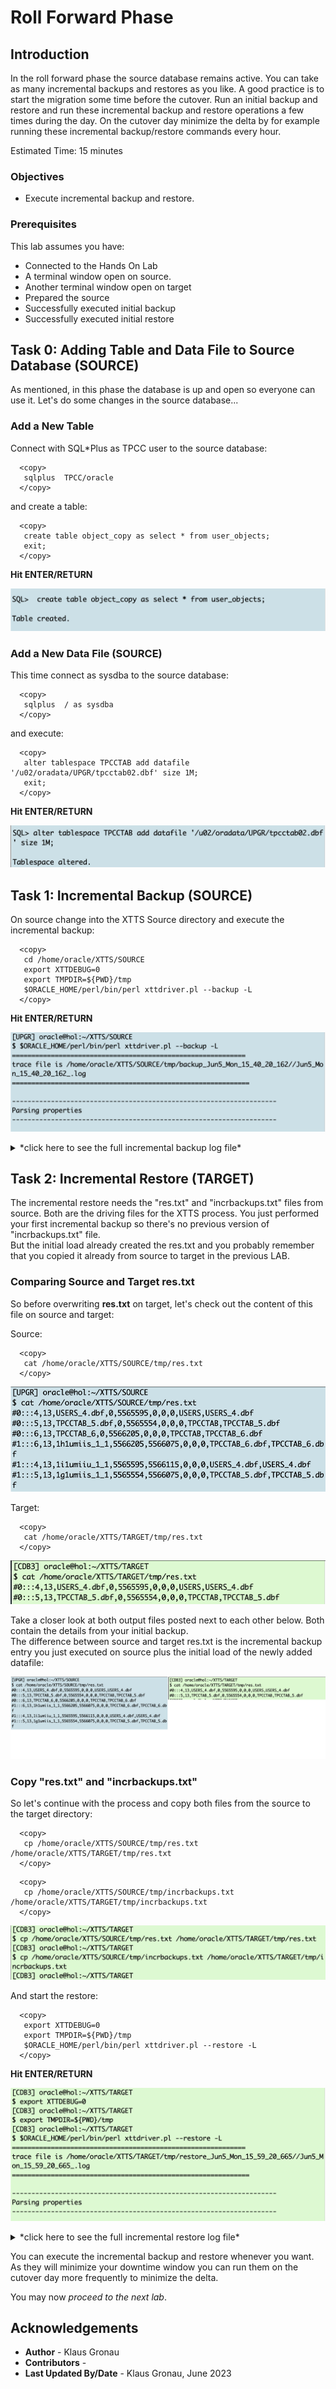 # Roll Forward Phase  

## Introduction

In the roll forward phase the source database remains active. You can take as many incremental backups and restores as you like. 
A good practice is to start the migration some time before the cutover. Run an initial backup and restore and run these incremental backup and restore operations a few times during the day. On the cutover day minimize the delta by for example running these incremental backup/restore commands every hour.

Estimated Time: 15 minutes

### Objectives

- Execute incremental backup and restore.


### Prerequisites

This lab assumes you have:

- Connected to the Hands On Lab
- A terminal window open on source.
- Another terminal window open on target
- Prepared the source
- Successfully executed initial backup
- Successfully executed initial restore

## Task 0: Adding Table and Data File to Source Database (__SOURCE__)
As mentioned, in this phase the database is up and open so everyone can use it. Let's do some changes in the source database... 

### Add a New Table
Connect with SQL*Plus as TPCC user to the source database:
  ```
    <copy>
     sqlplus  TPCC/oracle
    </copy>
  ```
and create a table:
  ```
    <copy>
     create table object_copy as select * from user_objects;
     exit;
    </copy>
  ```
__Hit ENTER/RETURN__

![creating a new table in TPCC acount](./images/cre-oject-copy.png " ")

### Add a New Data File (__SOURCE__)
This time connect as sysdba to the source database:
  ```
    <copy>
     sqlplus  / as sysdba 
    </copy>
  ```
and execute:
  ```
    <copy>
     alter tablespace TPCCTAB add datafile '/u02/oradata/UPGR/tpcctab02.dbf' size 1M;
     exit;
    </copy>
  ```
__Hit ENTER/RETURN__

![adding new datafile to TBS TPCCTAB](./images/add-datafile-tbs.png " ")


## Task 1: Incremental Backup (__SOURCE__)
On source change into the XTTS Source directory and execute the incremental backup:

  ```
    <copy>
     cd /home/oracle/XTTS/SOURCE
     export XTTDEBUG=0
     export TMPDIR=${PWD}/tmp
     $ORACLE_HOME/perl/bin/perl xttdriver.pl --backup -L
    </copy>
  ```
__Hit ENTER/RETURN__

![starting incremental backup](./images/incremental-backup.png " ")

<details>
 <summary>*click here to see the full incremental backup log file*</summary>

  ``` text
    [UPGR] oracle@hol:~/XTTS/SOURCE
    $ $ORACLE_HOME/perl/bin/perl xttdriver.pl --backup -L
    ============================================================
    trace file is /home/oracle/XTTS/SOURCE/tmp/backup_Jun5_Mon_15_40_20_162//Jun5_Mon_15_40_20_162_.log
    =============================================================
    
    --------------------------------------------------------------------
    Parsing properties
    --------------------------------------------------------------------
    
    
    --------------------------------------------------------------------
    Done parsing properties
    --------------------------------------------------------------------
    
    
    --------------------------------------------------------------------
    Checking properties
    --------------------------------------------------------------------
    
    
    --------------------------------------------------------------------
    Done checking properties
    --------------------------------------------------------------------
    
    
    --------------------------------------------------------------------
    Backup incremental
    --------------------------------------------------------------------
    
    scalar(or2
    XXX: adding here for 2, 0, TPCCTAB,USERS
    Added fname here 1:/home/oracle/XTTS/RMAN/USERS_4.tf
    Added fname here 1:/home/oracle/XTTS/RMAN/TPCCTAB_5.tf
    Added fname here 2:/home/oracle/XTTS/RMAN/TPCCTAB_6.tf , fname is /u02/oradata/CDB3/pdb3/TPCCTAB_6.dbf
    ============================================================
    1 new datafiles added
    =============================================================
    TPCCTAB,/home/oracle/XTTS/RMAN/TPCCTAB_6.tf
    ============================================================
    Running prepare cmd for new filesx TPCCTAB_6.tf
    =============================================================
    Adding file to transfer:TPCCTAB_6.tf
    Prepare newscn for Tablespaces: 'TPCCTAB'
    Prepare newscn for Tablespaces: 'USERS'
    Prepare newscn for Tablespaces: ''''
    Prepare newscn for Tablespaces: ''''
    Prepare newscn for Tablespaces: ''''
    
    --------------------------------------------------------------------
    Starting incremental backup
    --------------------------------------------------------------------
    
    
    --------------------------------------------------------------------
    Done backing up incrementals
    --------------------------------------------------------------------
    
    Prepare newscn for Tablespaces: 'TPCCTAB'
    Prepare newscn for Tablespaces: 'USERS'
    Prepare newscn for Tablespaces: ''''''''''''
    New /home/oracle/XTTS/SOURCE/tmp/xttplan.txt with FROM SCN's generated
    [UPGR] oracle@hol:~/XTTS/SOURCE
  ```
</details>

## Task 2: Incremental Restore (__TARGET__)

The incremental restore needs the "res.txt" and "incrbackups.txt" files from source. Both are the driving files for the XTTS process.
You just performed your first incremental backup so there's no previous version of "incrbackups.txt" file. <br>
But the initial load already created the res.txt and you probably remember that you copied it already from source to target in the previous LAB.

### Comparing Source and Target res.txt
So before overwriting __res.txt__ on target, let's check out the content of this file on source and target:

Source:
  ```
    <copy>
     cat /home/oracle/XTTS/SOURCE/tmp/res.txt 
    </copy>
  ```
![res.txt content on source](./images/res-txt-src.png " ") 

Target:
  ```
    <copy>
     cat /home/oracle/XTTS/TARGET/tmp/res.txt
    </copy>
  ```
![res.txt content on target](./images/res-txt-trg.png " ") 

Take a closer look at both output files posted next to each other below. Both contain the details from your initial backup. <br>
The difference between source and target res.txt is the incremental backup entry you just executed on source plus the initial load of the newly added datafile:

![res.txt from source and target next to each other showing differences](./images/res-txt-src-trg.png " ")

### Copy "res.txt" and "incrbackups.txt"
So let's continue with the process and copy both files from the source to the target directory:

  ```
    <copy>
     cp /home/oracle/XTTS/SOURCE/tmp/res.txt /home/oracle/XTTS/TARGET/tmp/res.txt
    </copy>
  ```
  ```
    <copy>
     cp /home/oracle/XTTS/SOURCE/tmp/incrbackups.txt /home/oracle/XTTS/TARGET/tmp/incrbackups.txt
    </copy>
  ```

![copying incrbackups.txt and rest.txt from source to target](./images/incr-restore-copy.png " ") 

And start the restore:
  ```
    <copy>
     export XTTDEBUG=0
     export TMPDIR=${PWD}/tmp
     $ORACLE_HOME/perl/bin/perl xttdriver.pl --restore -L
    </copy>
  ```
__Hit ENTER/RETURN__

![starting incremental restore£](./images/incremental-restore.png " ")

<details>
 <summary>*click here to see the full incremental restore log file*</summary>

  ``` text
$ $ORACLE_HOME/perl/bin/perl xttdriver.pl --restore -L
============================================================
trace file is /home/oracle/XTTS/TARGET/tmp/restore_Jun5_Mon_15_59_20_665//Jun5_Mon_15_59_20_665_.log
=============================================================

--------------------------------------------------------------------
Parsing properties
--------------------------------------------------------------------


--------------------------------------------------------------------
Done parsing properties
--------------------------------------------------------------------


--------------------------------------------------------------------
Checking properties
--------------------------------------------------------------------


--------------------------------------------------------------------
Done checking properties
--------------------------------------------------------------------


--------------------------------------------------------------------
Performing convert for file 6
--------------------------------------------------------------------


--------------------------------------------------------------------
Start rollforward
--------------------------------------------------------------------


--------------------------------------------------------------------
End of rollforward phase
--------------------------------------------------------------------

[CDB3] oracle@hol:~/XTTS/TARGET 
  ```
</details>


You can execute the incremental backup and restore whenever you want. As they will minimize your downtime window you can run them on the cutover day more frequently to minimize the delta.


You may now *proceed to the next lab*.


## Acknowledgements
* **Author** - Klaus Gronau
* **Contributors** -  
* **Last Updated By/Date** - Klaus Gronau, June 2023
